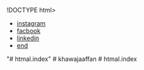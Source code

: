 !DOCTYPE html>
<html lang="en">
<head>
    <meta charset="UTF-8">
    <meta name="viewport" content="width=device-width, initial-scale=1.0">
    <title>Document</title>
</head>
<body>
    <p>
        <ul>
            <li><a href="https://www.instagram.com/itz_affan86_?igsh=eTBlNWY3NnJkNmw1">instagram</a></li>
            <li><a href="https://www.facebook.com/share/Gz3LnM9iPragKtfw/">facbook</a></li>
            <li><a href="https://www.linkedin.com/in/affan-khurram-643b4133b?utm_source=share&utm_campaign=share_via&utm_content=profile&utm_medium=android_app">linkedin</a></li>
            <li><a href="https://github.com/AffanKhurram09">end</a></li>
        </ul>
    </p>
</body>
</html>
"# htmal.index" 
# khawajaaffan
# htmal.index
